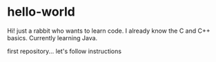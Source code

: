 # hello-world

Hi! just a rabbit who wants to learn code. I already know the C and C++ basics. Currently learning Java.

first repository... let's follow instructions
